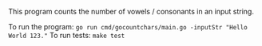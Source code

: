 This program counts the number of vowels / consonants in an input string.

To run the program: `go run cmd/gocountchars/main.go -inputStr "Hello World 123."`
To run tests: `make test`